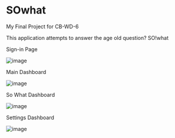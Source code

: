 # SOwhat

My Final Project for CB-WD-6

This application attempts to answer the age old question? SO!what

Sign-in Page

![image](https://user-images.githubusercontent.com/77979565/115940715-97806a80-a470-11eb-8d4a-6e08388b8449.png)

Main Dashboard

![image](https://user-images.githubusercontent.com/77979565/115941096-fbeff980-a471-11eb-80dd-5916afa7a02b.png)


So What Dashboard

![image](https://user-images.githubusercontent.com/77979565/115940871-15dd0c80-a471-11eb-9fc5-b016013e314c.png)

Settings Dashboard

![image](https://user-images.githubusercontent.com/77979565/115941116-132ee700-a472-11eb-8053-533955c74256.png)
